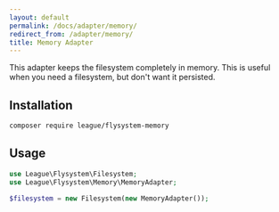 ```yaml
---
layout: default
permalink: /docs/adapter/memory/
redirect_from: /adapter/memory/
title: Memory Adapter
---
```


This adapter keeps the filesystem completely in memory. This is useful when you need a filesystem, but don't want it persisted.

## Installation

```bash
composer require league/flysystem-memory
```

## Usage

```php
use League\Flysystem\Filesystem;
use League\Flysystem\Memory\MemoryAdapter;

$filesystem = new Filesystem(new MemoryAdapter());
```
